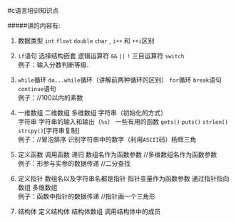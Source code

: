 #c语言培训知识点

#####讲的内容有:
1. 数据类型 `int` `float` `double` `char` , `i++` 和 `++i`区别 

2. `if`语句 选择结构嵌套 逻辑运算符 `&&` `||` `!` 三目运算符 `switch`  
例子：输入分数判断等级. 

3. `while`循环 `do...while`循环（讲解前两种循环的区别） `for`循环 `break`语句 `continue`语句  
例子：//100以内的素数

4. 一维数组 二维数组 多维数组 字符串（初始化的方式）  
字符串 字符串的输入和输出（`%s`） 一些有用的函数 `gets()` `puts()` `strlen()` `strcpy()`[字符串复制]  
例子：//冒泡排序  识别字符串中的数字（利用`ASCII`码）杨辉三角

5. 定义函数 调用函数 递归 数组名作为函数参数 //多维数组名作为函数参数  
例子：形参与实参的数据传递 //二分查找 

6. 定义指针 数组名以及字符串名都是指针 指针变量作为函数参数  通过指针指向数组 多维数组  
例子：函数中指针的数据传递 //指针画一个三角形 

7. 结构体 定义结构体 结构体数组 调用结构体中的成员


